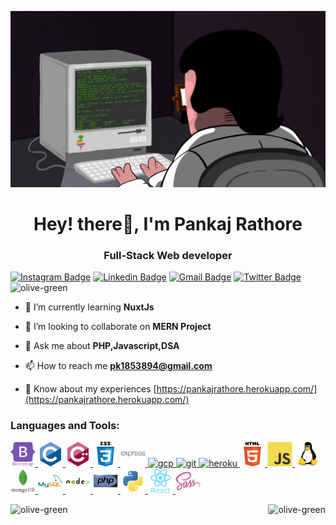 ![gif](programming.gif)
<h1 align="center">Hey! there👋, I'm Pankaj Rathore</h1>
<h3 align="center">Full-Stack Web developer</h3>

[![Instagram Badge](https://img.shields.io/badge/@_pankajrathore-30302f?style=flat&logo=instagram&logoColor=white)](https://instagram.com/_pankajrathore__)
[![Linkedin Badge](https://img.shields.io/badge/pk1853894-30302f?style=flat&logo=linkedin)](https://linkedin.com/in/pk1853894)
[![Gmail Badge](https://img.shields.io/badge/pk1853894@gmail.com-30302f?style=flat&logo=Gmail&logoColor=white)](mailto:pk1853894@gmail.com)
[![Twitter Badge](https://img.shields.io/badge/photon1006-30302f?style=flat&logo=Twitter&logoColor=white)](https://twitter.com/photon1006)
<img src="https://komarev.com/ghpvc/?username=olive-green&label=Profile%20views&color=0e75b6&style=flat" alt="olive-green" />

- 🌱 I’m currently learning **NuxtJs**

- 👯 I’m looking to collaborate on **MERN Project**

- 💬 Ask me about **PHP,Javascript,DSA**

- 📫 How to reach me **pk1853894@gmail.com**

- 📄 Know about my experiences [https://pankajrathore.herokuapp.com/](https://pankajrathore.herokuapp.com/)


<h3 align="left">Languages and Tools:</h3>
<p align="left"> <a href="https://getbootstrap.com" target="_blank"> <img src="https://raw.githubusercontent.com/devicons/devicon/master/icons/bootstrap/bootstrap-plain-wordmark.svg" alt="bootstrap" width="40" height="40"/> </a> <a href="https://www.cprogramming.com/" target="_blank"> <img src="https://raw.githubusercontent.com/devicons/devicon/master/icons/c/c-original.svg" alt="c" width="40" height="40"/> </a> <a href="https://www.w3schools.com/cpp/" target="_blank"> <img src="https://raw.githubusercontent.com/devicons/devicon/master/icons/cplusplus/cplusplus-original.svg" alt="cplusplus" width="40" height="40"/> </a> <a href="https://www.w3schools.com/css/" target="_blank"> <img src="https://raw.githubusercontent.com/devicons/devicon/master/icons/css3/css3-original-wordmark.svg" alt="css3" width="40" height="40"/> </a> <a href="https://expressjs.com" target="_blank"> <img src="https://raw.githubusercontent.com/devicons/devicon/master/icons/express/express-original-wordmark.svg" alt="express" width="40" height="40"/> </a> <a href="https://cloud.google.com" target="_blank"> <img src="https://www.vectorlogo.zone/logos/google_cloud/google_cloud-icon.svg" alt="gcp" width="40" height="40"/> </a> <a href="https://git-scm.com/" target="_blank"> <img src="https://www.vectorlogo.zone/logos/git-scm/git-scm-icon.svg" alt="git" width="40" height="40"/> </a> <a href="https://heroku.com" target="_blank"> <img src="https://www.vectorlogo.zone/logos/heroku/heroku-icon.svg" alt="heroku" width="40" height="40"/> </a> <a href="https://www.w3.org/html/" target="_blank"> <img src="https://raw.githubusercontent.com/devicons/devicon/master/icons/html5/html5-original-wordmark.svg" alt="html5" width="40" height="40"/> </a> <a href="https://developer.mozilla.org/en-US/docs/Web/JavaScript" target="_blank"> <img src="https://raw.githubusercontent.com/devicons/devicon/master/icons/javascript/javascript-original.svg" alt="javascript" width="40" height="40"/> </a> <a href="https://www.linux.org/" target="_blank"> <img src="https://raw.githubusercontent.com/devicons/devicon/master/icons/linux/linux-original.svg" alt="linux" width="40" height="40"/> </a> <a href="https://www.mongodb.com/" target="_blank"> <img src="https://raw.githubusercontent.com/devicons/devicon/master/icons/mongodb/mongodb-original-wordmark.svg" alt="mongodb" width="40" height="40"/> </a> <a href="https://www.mysql.com/" target="_blank"> <img src="https://raw.githubusercontent.com/devicons/devicon/master/icons/mysql/mysql-original-wordmark.svg" alt="mysql" width="40" height="40"/> </a> <a href="https://nodejs.org" target="_blank"> <img src="https://raw.githubusercontent.com/devicons/devicon/master/icons/nodejs/nodejs-original-wordmark.svg" alt="nodejs" width="40" height="40"/> </a> <a href="https://www.php.net" target="_blank"> <img src="https://raw.githubusercontent.com/devicons/devicon/master/icons/php/php-original.svg" alt="php" width="40" height="40"/> </a> <a href="https://www.python.org" target="_blank"> <img src="https://raw.githubusercontent.com/devicons/devicon/master/icons/python/python-original.svg" alt="python" width="40" height="40"/> </a> <a href="https://reactjs.org/" target="_blank"> <img src="https://raw.githubusercontent.com/devicons/devicon/master/icons/react/react-original-wordmark.svg" alt="react" width="40" height="40"/> </a> <a href="https://sass-lang.com" target="_blank"> <img src="https://raw.githubusercontent.com/devicons/devicon/master/icons/sass/sass-original.svg" alt="sass" width="40" height="40"/> </a> </p>

<p align="center"><p><img align="left" src="https://github-readme-stats.vercel.app/api/top-langs/?username=olive-green&layout=compact&hide=php,c,html,roff&langs_count=10" alt="olive-green" /> </p>

<p>&nbsp;&nbsp;<img align="right" src="https://github-readme-stats.vercel.app/api?username=olive-green&show_icons=true&locale=en" alt="olive-green" /> </p> </p>



